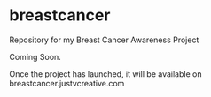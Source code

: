 # breastcancer
Repository for my Breast Cancer Awareness Project

Coming Soon.

Once the project has launched, it will be available on breastcancer.justvcreative.com

